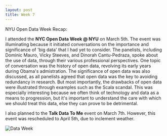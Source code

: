 ```yaml
---
layout: post
title: Week 7
---
```


NYU Open Data Week Recap:

I attended the **NYC Open Data Week @ NYU** on March 5th. The event was  illuminating because it initiated conversations on the  importance and significance of 'big data' that I had yet to consider. The panelists, including Dominic Mauro, Vicky Steeves, and Dinorah Cantu-Pedraza, spoke about the use of data, through their various professional perspectives. One topic of conversation was the history of open data, revolving its early years during Obama's admistration. The significance of open data was also discussed, as all panelists agreed that open data was the key to avoiding redundancy in research. But most importantly, the drawbacks of open data were illustrated through examples such as the Scala scandal. This was especially interesting because we often think of technology and data as a means to progression, but it's important to understand the care with which we should treat this data, else they can prove to be detrimental. 

I also planned to the **Talk Data To Me** event on March 7th. However, this event was rescheduled to April 5th, due to inclement weather. 


![Data Week](IMG_2175.JPG)